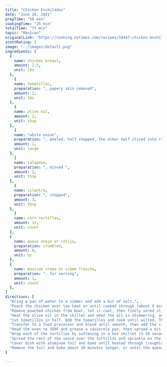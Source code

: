 ```yaml
---
title: "Chicken Enchiladas"
date: "June 29, 2021"
prepTime: "50 min" 
cookingTime: "25 min"
totalTime: "75 min"
topic: "Mexican"
originalLink: "https://cooking.nytimes.com/recipes/10447-chicken-enchiladas"
scottRating: 5
image: "../images/default.png"
ingredients: [
  {
    name: chicken breast,
    amount: 2.5,
    unit: lbs
  },
    {
    name: tomatillos,
    preparation: ", papery skin removed",
    amount: 2,
    unit: lbs
  },
    {
    name: olive oil,
    amount: 2,
    unit: tbsp
  },
    {
    name: "white onion",
    preparation: ", peeled, half chopped, the other half sliced into rings",
    amount: 1,
    unit: large
  },
    {
    name: jalapeno,
    preparation: ", minced ",
    amount: 2,
    unit: tbsp
  },
    {
    name: cilantro,
    preparation: ", chopped",
    amount: 3,
    unit: tbsp
  },
    {
    name: corn tortillas,
    amount: 12,
    unit: count
  },
  {
    name: queso anejo or cotija,
    preparation: crumbled,
    amount: 8,
    unit: oz
  },
  {
    name: mexican crema or creme fraiche,
    preparation: ", for serving",
    amount: 1,
    unit: count
  },
]
directions: [
  "Bring a pan of water to a simmer and add a bit of salt.",
  "Poach the chicken over low heat or until cooked through (about 9 minutes)",
  "Remove poached chicken from bowl, let it cool, then finely shred it.",
  "Heat the olive oil in the skillet and when the oil is shimmering, add the chopped onion and jalepeno. Saute until the onion has softened just around the edges.",
  "Cut tomatillos in half. Add the tomatillos and cook until wilted. Then turn off the heat and let cool for a period of a few minutes.",
  "Transfer to a food processor and blend until smooth, then add the cilantro and season to taste. Transfer the mixture to a bowl.",
  "Head the oven to 350F and grease a casserole pan, then spread a bit of sauce on the bottom of the pan.",
  "Wrap each of the tortillas by softening in a hot skillet (5-10 seconds per side), coating lightly with suace, adding about 1/3 cup of shredded chicken, and rolling into a cylinder. Repeat and pack the tortillas together in the baking dish.",
  "Spread the rest of the sauce over the tortillas and sprinkle on the queso anejo or cotija.",
  "Cover dish with aluminum foil and bake until heated through (roughly 15 minutes).",
  "Remove the foil and bake about 10 minutes longer, or until the queso anejo is melted. Dollop with crema and garnish with onion rings. Serve with aditional crema."
]

---
```

